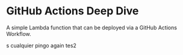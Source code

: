 # GitHub Actions Deep Dive

A simple Lambda function that can be deployed via a GitHub Actions Workflow. 

s
cualquier pingo
again tes2
